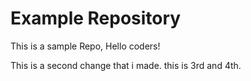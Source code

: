 # Example Repository
This is a sample Repo, Hello coders!


This is a second change that i made.
this is 3rd and 4th. 